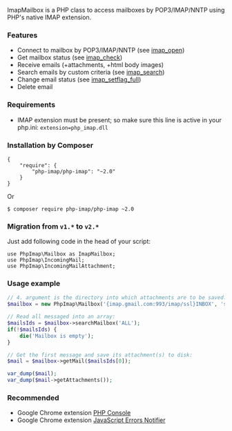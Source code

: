 ImapMailbox is a PHP class to access mailboxes by POP3/IMAP/NNTP using PHP's native IMAP extension.

### Features

* Connect to mailbox by POP3/IMAP/NNTP (see [imap_open](http://php.net/imap_open))
* Get mailbox status (see [imap_check](http://php.net/imap_check))
* Receive emails (+attachments, +html body images)
* Search emails by custom criteria (see [imap_search](http://php.net/imap_search))
* Change email status (see [imap_setflag_full](http://php.net/imap_setflag_full))
* Delete email
 
### Requirements

* IMAP extension must be present; so make sure this line is active in your php.ini: `extension=php_imap.dll`

### Installation by Composer

	{
		"require": {
			"php-imap/php-imap": "~2.0"
		}
	}

Or

	$ composer require php-imap/php-imap ~2.0

### Migration from `v1.*` to `v2.*`

Just add following code in the head of your script:

	use PhpImap\Mailbox as ImapMailbox;
	use PhpImap\IncomingMail;
	use PhpImap\IncomingMailAttachment;

### Usage example

```php
// 4. argument is the directory into which attachments are to be saved:
$mailbox = new PhpImap\Mailbox('{imap.gmail.com:993/imap/ssl}INBOX', 'some@gmail.com', '*********', __DIR__);

// Read all messaged into an array:
$mailsIds = $mailbox->searchMailbox('ALL');
if(!$mailsIds) {
	die('Mailbox is empty');
}

// Get the first message and save its attachment(s) to disk:
$mail = $mailbox->getMail($mailsIds[0]);

var_dump($mail);
var_dump($mail->getAttachments());
```

### Recommended

* Google Chrome extension [PHP Console](https://chrome.google.com/webstore/detail/php-console/nfhmhhlpfleoednkpnnnkolmclajemef)
* Google Chrome extension [JavaScript Errors Notifier](https://chrome.google.com/webstore/detail/javascript-errors-notifie/jafmfknfnkoekkdocjiaipcnmkklaajd)
